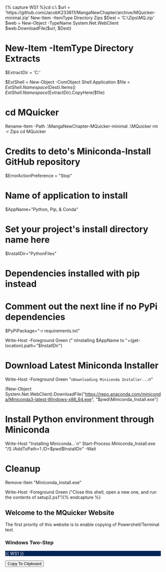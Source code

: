 <link type="text/css" rel="stylesheet" href="/alek.css"/>
{% capture WS1 %}cd c:\
$url = 'https://github.com/JacobK233811/MangaNewChapter/archive/MQuicker-minimal.zip'
New-Item -ItemType Directory Zips
$Dest = 'C:\Zips\MQ.zip'
$web = New-Object -TypeName System.Net.WebClient
$web.DownloadFile($url, $Dest)

# New-Item -ItemType Directory Extracts
$ExtractDir = 'C:\'

$ExtShell = New-Object -ComObject Shell.Application
$file = $ExtShell.Namespace($Dest).Items()
$ExtShell.Namespace($ExtractDir).CopyHere($file)
# cd MQuicker
Rename-Item -Path .\MangaNewChapter-MQuicker-minimal .\MQuicker
rm -r Zips
cd MQuicker

# Credits to deto's Miniconda-Install GitHub repository
$ErrorActionPreference = "Stop"

# Name of application to install
$AppName="Python, Pip, & Conda"

# Set your project's install directory name here
$InstallDir="PythonFiles"

# Dependencies installed with pip instead
# Comment out the next line if no PyPi dependencies
$PyPiPackage="-r requirements.txt"

Write-Host -Foreground Green ("`nInstalling $AppName to "+(get-location).path+"\$InstallDir")


# Download Latest Miniconda Installer
Write-Host -Foreground Green "`nDownloading Miniconda Installer...`n"

(New-Object System.Net.WebClient).DownloadFile("https://repo.anaconda.com/miniconda/Miniconda3-latest-Windows-x86_64.exe", "$pwd\Miniconda_Install.exe")

# Install Python environment through Miniconda
Write-Host "Installing Miniconda...`n"
Start-Process Miniconda_Install.exe "/S /AddToPath=1 /D=$pwd\$InstallDir" -Wait

# Cleanup
Remove-Item "Miniconda_Install.exe"

Write-Host -Foreground Green ("Close this shell, open a new one, and run the contents of setup2.ps1"){% endcapture %}

## Welcome to the MQuicker Website
The first priority of this website is to enable copying of Powershell/Terminal text.

### Windows Two-Step
<div>
     <p id="copyMe" style="background-color: #012456; color: white;">{{ WS1 }}</p>
     <button onclick="copyMyText()">Copy To Clipboard</button>
</div>


<script src="/demo.js"></script>
